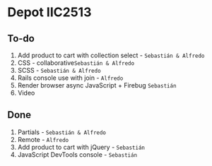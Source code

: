 Depot IIC2513
========

## To-do


1. Add product to cart with collection select - `Sebastián & Alfredo`
2. CSS - collaborative`Sebastián & Alfredo`
2. SCSS - `Sebastián & Alfredo`
3. Rails console use with join - `Alfredo`
4. Render browser async JavaScript + Firebug `Sebastián`
5. Video

## Done
1. Partials - `Sebastián & Alfredo`
2. Remote - `Alfredo`
3. Add product to cart with jQuery - `Sebastián`
4. JavaScript DevTools console - `Sebastián`